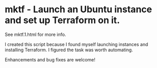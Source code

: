 # mktf - Launch an Ubuntu instance and set up Terraform on it.

See mktf.1.html for more info.

I created this script because I found myself launching instances and installing Terraform.  I figured the task was worth automating.

Enhancements and bug fixes are welcome!
